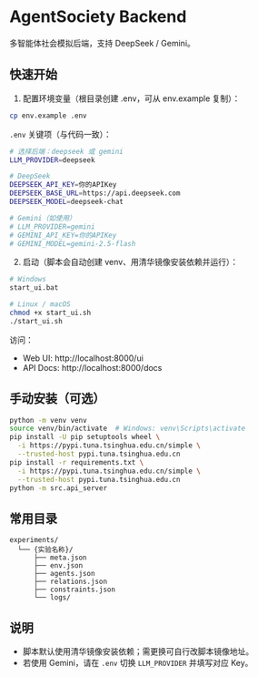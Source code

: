 # AgentSociety Backend

多智能体社会模拟后端，支持 DeepSeek / Gemini。

## 快速开始

1) 配置环境变量（根目录创建 .env，可从 env.example 复制）：

```bash
cp env.example .env
```

`.env` 关键项（与代码一致）：

```bash
# 选择后端：deepseek 或 gemini
LLM_PROVIDER=deepseek

# DeepSeek
DEEPSEEK_API_KEY=你的APIKey
DEEPSEEK_BASE_URL=https://api.deepseek.com
DEEPSEEK_MODEL=deepseek-chat

# Gemini（如使用）
# LLM_PROVIDER=gemini
# GEMINI_API_KEY=你的APIKey
# GEMINI_MODEL=gemini-2.5-flash
```

2) 启动（脚本会自动创建 venv、用清华镜像安装依赖并运行）：

```bash
# Windows
start_ui.bat

# Linux / macOS
chmod +x start_ui.sh
./start_ui.sh
```

访问：
- Web UI: http://localhost:8000/ui
- API Docs: http://localhost:8000/docs

## 手动安装（可选）

```bash
python -m venv venv
source venv/bin/activate  # Windows: venv\Scripts\activate
pip install -U pip setuptools wheel \
  -i https://pypi.tuna.tsinghua.edu.cn/simple \
  --trusted-host pypi.tuna.tsinghua.edu.cn
pip install -r requirements.txt \
  -i https://pypi.tuna.tsinghua.edu.cn/simple \
  --trusted-host pypi.tuna.tsinghua.edu.cn
python -m src.api_server
```

## 常用目录

```
experiments/
  └── {实验名称}/
      ├── meta.json
      ├── env.json
      ├── agents.json
      ├── relations.json
      ├── constraints.json
      └── logs/
```

## 说明
- 脚本默认使用清华镜像安装依赖；需更换可自行改脚本镜像地址。
- 若使用 Gemini，请在 `.env` 切换 `LLM_PROVIDER` 并填写对应 Key。
